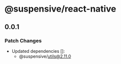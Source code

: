 # @suspensive/react-native

## 0.0.1

### Patch Changes

- Updated dependencies []:
  - @suspensive/utils@2.11.0
